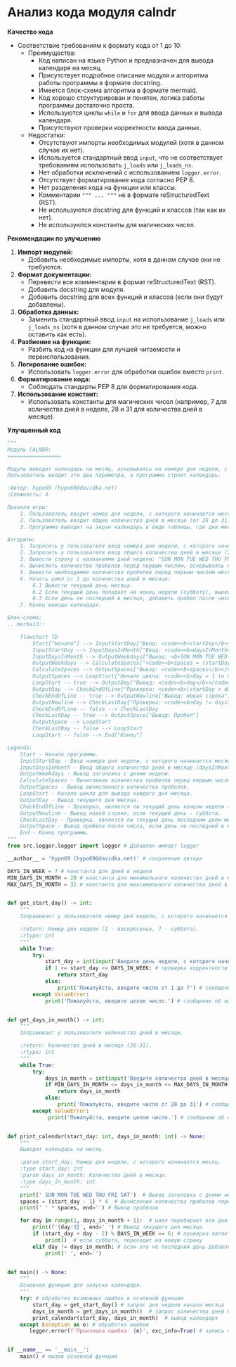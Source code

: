 # Анализ кода модуля calndr

**Качество кода**
-  Соответствие требованиям к формату кода от 1 до 10:
    -   Преимущества:
        - Код написан на языке Python и предназначен для вывода календаря на месяц.
        -   Присутствует подробное описание модуля и алгоритма работы программы в формате docstring.
        -   Имеется блок-схема алгоритма в формате mermaid.
        -   Код хорошо структурирован и понятен, логика работы программы достаточно проста.
        -   Используются циклы `while` и `for` для ввода данных и вывода календаря.
        -   Присутствуют проверки корректности ввода данных.
    -   Недостатки:
        -   Отсутствуют импорты необходимых модулей (хотя в данном случае их нет).
        -   Используется стандартный ввод `input`, что не соответствует требованиям использовать `j_loads` или `j_loads_ns`.
        -   Нет обработки исключений с использованием `logger.error`.
        -   Отсутствует форматирование кода согласно PEP 8.
        -   Нет разделения кода на функции или классы.
        -   Комментарии `""" ... """` не в формате reStructuredText (RST).
        -   Не используются docstring для функций и классов (так как их нет).
        -   Не используются константы для магических чисел.

**Рекомендации по улучшению**
1. **Импорт модулей:**
   - Добавить необходимые импорты, хотя в данном случае они не требуются.
2.  **Формат документации:**
    -   Перевести все комментарии в формат reStructuredText (RST).
    -   Добавить docstring для модуля.
    -   Добавить docstring для всех функций и классов (если они будут добавлены).
3.  **Обработка данных:**
    -   Заменить стандартный ввод `input` на использование `j_loads` или `j_loads_ns` (хотя в данном случае это не требуется, можно оставить как есть).
4.  **Разбиение на функции:**
    -   Разбить код на функции для лучшей читаемости и переиспользования.
5.  **Логирование ошибок:**
    -   Использовать `logger.error` для обработки ошибок вместо `print`.
6.  **Форматирование кода:**
    -   Соблюдать стандарты PEP 8 для форматирования кода.
7.  **Использование констант:**
    -   Использовать константы для магических чисел (например, 7 для количества дней в неделе, 28 и 31 для количества дней в месяце).

**Улучшенный код**
```python
"""
Модуль CALNDR:
=================

Модуль выводит календарь на месяц, основываясь на номере дня недели, с которого начинается месяц, и количестве дней в месяце.
Пользователь вводит эти два параметра, а программа строит календарь.

:Автор: hypo69 (hypo69@davidka.net)
:Сложность: 4

Правила игры:
    1. Пользователь вводит номер дня недели, с которого начинается месяц (от 1 до 7, где 1 - воскресенье, 7 - суббота).
    2. Пользователь вводит общее количество дней в месяце (от 28 до 31).
    3. Программа выводит на экран календарь в виде таблицы, где дни месяца распределены по неделям.

Алгоритм:
    1. Запросить у пользователя ввод номера дня недели, с которого начинается месяц (1-7).
    2. Запросить у пользователя ввод общего количества дней в месяце (28-31).
    3. Вывести строку с названиями дней недели: "SUN MON TUE WED THU FRI SAT".
    4. Вычислить количество пробелов перед первым числом, основываясь на введенном номере дня недели.
    5. Вывести необходимое количество пробелов перед первым числом месяца.
    6. Начать цикл от 1 до количества дней в месяце:
        6.1 Вывести текущий день месяца.
        6.2 Если текущий день попадает на конец недели (субботу), вывести переход на новую строку.
        6.3 Если день не последний в месяце, добавить пробел после числа.
    7. Конец вывода календаря.

Блок-схема:
.. mermaid::

    flowchart TD
        Start["Начало"] --> InputStartDay["Ввод: <code><b>startDay</b></code> (день недели начала месяца)"]
        InputStartDay --> InputDaysInMonth["Ввод: <code><b>daysInMonth</b></code> (количество дней в месяце)"]
        InputDaysInMonth --> OutputWeekdays["Вывод: <b>SUN MON TUE WED THU FRI SAT</b>"]
        OutputWeekdays --> CalculateSpaces["<code><b>spaces = (startDay - 1) * 4</b></code> (вычисление количества пробелов)"]
        CalculateSpaces --> OutputSpaces["Вывод: <code><b>spaces</b></code> пробелов"]
        OutputSpaces --> LoopStart{"Начало цикла: <code><b>day = 1 to daysInMonth</b></code>"}
        LoopStart -- true --> OutputDay["Вывод: <code><b>day</b></code>"]
        OutputDay --> CheckEndOfLine{"Проверка: <code><b>(startDay + day - 2) mod 7 == 6</b></code> (конец недели?)"}
        CheckEndOfLine -- true --> OutputNewline["Вывод: Новая строка"]
        OutputNewline --> CheckLastDay{"Проверка: <code><b>day != daysInMonth</b></code> (последний день?)"}
        CheckEndOfLine -- false --> CheckLastDay
        CheckLastDay -- true --> OutputSpace["Вывод: Пробел"]
        OutputSpace --> LoopStart
        CheckLastDay -- false --> LoopStart
        LoopStart -- false --> End["Конец"]

Legenda:
    Start - Начало программы.
    InputStartDay - Ввод номера дня недели, с которого начинается месяц (startDay).
    InputDaysInMonth - Ввод общего количества дней в месяце (daysInMonth).
    OutputWeekdays - Вывод заголовка с днями недели.
    CalculateSpaces - Вычисление количества пробелов перед первым числом месяца.
    OutputSpaces - Вывод вычисленного количества пробелов.
    LoopStart - Начало цикла для вывода каждого дня месяца.
    OutputDay - Вывод текущего дня месяца.
    CheckEndOfLine - Проверка, является ли текущий день концом недели (субботой).
    OutputNewline - Вывод новой строки, если текущий день - суббота.
    CheckLastDay - Проверка, является ли текущий день последним днем месяца.
    OutputSpace - Вывод пробела после числа, если день не последний в месяце.
    End - Конец программы.
"""
from src.logger.logger import logger # Добавлен импорт logger

__author__ = 'hypo69 (hypo69@davidka.net)' # сохранение автора

DAYS_IN_WEEK = 7 # константа для дней в недели
MIN_DAYS_IN_MONTH = 28 # константа для минимального количества дней в месяце
MAX_DAYS_IN_MONTH = 31 # константа для максимального количества дней в месяце


def get_start_day() -> int:
    """
    Запрашивает у пользователя номер дня недели, с которого начинается месяц.

    :return: Номер дня недели (1 - воскресенье, 7 - суббота).
    :rtype: int
    """
    while True:
        try:
            start_day = int(input('Введите день недели, с которого начинается месяц (1-воскресенье, 7-суббота): ')) # Запрос ввода дня недели
            if 1 <= start_day <= DAYS_IN_WEEK: # проверка корректности ввода дня недели
                return start_day
            else:
                print('Пожалуйста, введите число от 1 до 7') # сообщение об ошибке
        except ValueError:
            print('Пожалуйста, введите целое число.') # сообщение об ошибке


def get_days_in_month() -> int:
    """
    Запрашивает у пользователя количество дней в месяце.

    :return: Количество дней в месяце (28-31).
    :rtype: int
    """
    while True:
        try:
            days_in_month = int(input('Введите количество дней в месяце (28-31): ')) # запрос ввода количества дней в месяце
            if MIN_DAYS_IN_MONTH <= days_in_month <= MAX_DAYS_IN_MONTH: # проверка корректности ввода количества дней в месяце
                return days_in_month
            else:
                print('Пожалуйста, введите число от 28 до 31') # сообщение об ошибке
        except ValueError:
             print('Пожалуйста, введите целое число.') # сообщение об ошибке


def print_calendar(start_day: int, days_in_month: int) -> None:
    """
    Выводит календарь на месяц.

    :param start_day: Номер дня недели, с которого начинается месяц.
    :type start_day: int
    :param days_in_month: Количество дней в месяце.
    :type days_in_month: int
    """
    print(' SUN MON TUE WED THU FRI SAT')  # Вывод заголовка с днями недели
    spaces = (start_day - 1) * 4  # Вычисление количества пробелов перед первым числом
    print(' ' * spaces, end='') # Вывод пробелов

    for day in range(1, days_in_month + 1):  # цикл перебирает все дни месяца
        print(f'{day:3}', end=' ') # Вывод текущего дня месяца
        if (start_day + day - 2) % DAYS_IN_WEEK == 6: # проверка является ли текущий день субботой
            print()  # если суббота, переходит на новую строку
        elif day != days_in_month: # если это не последний день добавляем пробел
            print(' ', end='')


def main() -> None:
    """
    Основная функция для запуска календаря.
    """
    try: # обработка возможных ошибок в основной функции
        start_day = get_start_day() # запрос дня недели начала месяца
        days_in_month = get_days_in_month()  # запрос количества дней в месяце
        print_calendar(start_day, days_in_month)  # вывод календаря
    except Exception as e: # обработка ошибки
       logger.error(f'Произошла ошибка: {e}', exc_info=True) # запись ошибки в лог


if __name__ == '__main__':
    main() # вызов основной функции